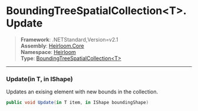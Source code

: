 # BoundingTreeSpatialCollection\<T>.Update

> **Framework**: .NETStandard,Version=v2.1  
> **Assembly**: [Heirloom.Core][0]  
> **Namespace**: [Heirloom][0]  
> **Type**: [BoundingTreeSpatialCollection\<T>][1]  

--------------------------------------------------------------------------------

### Update(in T, in IShape)

Updates an exising element with new bounds in the collection.

```cs
public void Update(in T item, in IShape boundingShape)
```

[0]: ..\Heirloom.Core.md
[1]: Heirloom.BoundingTreeSpatialCollection[T].md

